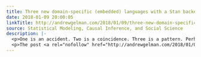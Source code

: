 ```yaml
---
title: Three new domain-specific (embedded) languages with a Stan backend
date: 2018-01-09 20:00:05
linkTitle: http://andrewgelman.com/2018/01/09/three-new-domain-specific-embedded-languages-stan-backend/
source: Statistical Modeling, Causal Inference, and Social Science
description: |-
  <p>One is an accident. Two is a coincidence. Three is a pattern. Perhaps it&#8217;s no coincidence that there are three new interfaces that use Stan&#8217;s C++ implementation of adaptive Hamiltonian Monte Carlo (currently an updated version of the no-U-turn sampler). ScalaStan embeds a Stan-like language in Scala. It&#8217;s a Scala package largely (if not entirely [&#8230;]</p>
  <p>The post <a rel="nofollow" href="http://andrewgelman.com/2018/01/09/three-new-domain-specific-embedded-languages-s
---
```

